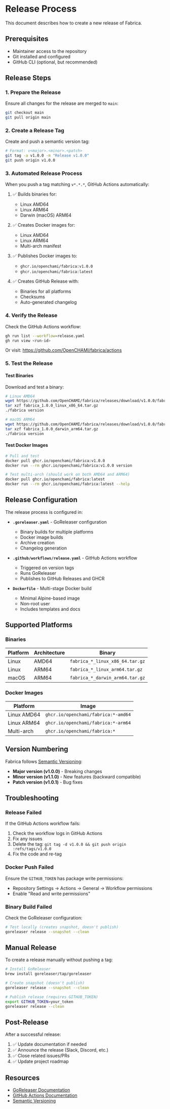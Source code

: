 <!--
Copyright © 2025 OpenCHAMI a Series of LF Projects, LLC

SPDX-License-Identifier: MIT
-->

# Release Process

This document describes how to create a new release of Fabrica.

## Prerequisites

- Maintainer access to the repository
- Git installed and configured
- GitHub CLI (optional, but recommended)

## Release Steps

### 1. Prepare the Release

Ensure all changes for the release are merged to `main`:

```bash
git checkout main
git pull origin main
```

### 2. Create a Release Tag

Create and push a semantic version tag:

```bash
# Format: v<major>.<minor>.<patch>
git tag -a v1.0.0 -m "Release v1.0.0"
git push origin v1.0.0
```

### 3. Automated Release Process

When you push a tag matching `v*.*.*`, GitHub Actions automatically:

1. ✅ Builds binaries for:
   - Linux AMD64
   - Linux ARM64
   - Darwin (macOS) ARM64

2. ✅ Creates Docker images for:
   - Linux AMD64
   - Linux ARM64
   - Multi-arch manifest

3. ✅ Publishes Docker images to:
   - `ghcr.io/openchami/fabrica:v1.0.0`
   - `ghcr.io/openchami/fabrica:latest`

4. ✅ Creates GitHub Release with:
   - Binaries for all platforms
   - Checksums
   - Auto-generated changelog

### 4. Verify the Release

Check the GitHub Actions workflow:

```bash
gh run list --workflow=release.yaml
gh run view <run-id>
```

Or visit: https://github.com/OpenCHAMI/fabrica/actions

### 5. Test the Release

#### Test Binaries

Download and test a binary:

```bash
# Linux AMD64
wget https://github.com/OpenCHAMI/fabrica/releases/download/v1.0.0/fabrica_1.0.0_linux_x86_64.tar.gz
tar xzf fabrica_1.0.0_linux_x86_64.tar.gz
./fabrica version

# macOS ARM64
wget https://github.com/OpenCHAMI/fabrica/releases/download/v1.0.0/fabrica_1.0.0_darwin_arm64.tar.gz
tar xzf fabrica_1.0.0_darwin_arm64.tar.gz
./fabrica version
```

#### Test Docker Images

```bash
# Pull and test
docker pull ghcr.io/openchami/fabrica:v1.0.0
docker run --rm ghcr.io/openchami/fabrica:v1.0.0 version

# Test multi-arch (should work on both AMD64 and ARM64)
docker pull ghcr.io/openchami/fabrica:latest
docker run --rm ghcr.io/openchami/fabrica:latest --help
```

## Release Configuration

The release process is configured in:

- **`.goreleaser.yaml`** - GoReleaser configuration
  - Binary builds for multiple platforms
  - Docker image builds
  - Archive creation
  - Changelog generation

- **`.github/workflows/release.yaml`** - GitHub Actions workflow
  - Triggered on version tags
  - Runs GoReleaser
  - Publishes to GitHub Releases and GHCR

- **`Dockerfile`** - Multi-stage Docker build
  - Minimal Alpine-based image
  - Non-root user
  - Includes templates and docs

## Supported Platforms

### Binaries

| Platform | Architecture | Binary |
|----------|-------------|---------|
| Linux | AMD64 | `fabrica_*_linux_x86_64.tar.gz` |
| Linux | ARM64 | `fabrica_*_linux_arm64.tar.gz` |
| macOS | ARM64 | `fabrica_*_darwin_arm64.tar.gz` |

### Docker Images

| Platform | Image |
|----------|-------|
| Linux AMD64 | `ghcr.io/openchami/fabrica:*-amd64` |
| Linux ARM64 | `ghcr.io/openchami/fabrica:*-arm64` |
| Multi-arch | `ghcr.io/openchami/fabrica:*` |

## Version Numbering

Fabrica follows [Semantic Versioning](https://semver.org/):

- **Major version (v1.0.0)** - Breaking changes
- **Minor version (v1.1.0)** - New features (backward compatible)
- **Patch version (v1.0.1)** - Bug fixes

## Troubleshooting

### Release Failed

If the GitHub Actions workflow fails:

1. Check the workflow logs in GitHub Actions
2. Fix any issues
3. Delete the tag: `git tag -d v1.0.0 && git push origin :refs/tags/v1.0.0`
4. Fix the code and re-tag

### Docker Push Failed

Ensure the `GITHUB_TOKEN` has package write permissions:
- Repository Settings → Actions → General → Workflow permissions
- Enable "Read and write permissions"

### Binary Build Failed

Check the GoReleaser configuration:

```bash
# Test locally (creates snapshot, doesn't publish)
goreleaser release --snapshot --clean
```

## Manual Release

To create a release manually without pushing a tag:

```bash
# Install GoReleaser
brew install goreleaser/tap/goreleaser

# Create snapshot (doesn't publish)
goreleaser release --snapshot --clean

# Publish release (requires GITHUB_TOKEN)
export GITHUB_TOKEN=your_token
goreleaser release --clean
```

## Post-Release

After a successful release:

1. ✅ Update documentation if needed
2. ✅ Announce the release (Slack, Discord, etc.)
3. ✅ Close related issues/PRs
4. ✅ Update project roadmap

## Resources

- [GoReleaser Documentation](https://goreleaser.com)
- [GitHub Actions Documentation](https://docs.github.com/en/actions)
- [Semantic Versioning](https://semver.org/)
